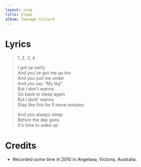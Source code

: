 ```yaml
---
layout: song
title: Sleep
album: Teenage Gizzard
---
```


# Lyrics

> 1, 2, 3, 4  
>  
> I got up early  
> And you've got me up too  
> And you pull me under  
> And you say "My leg"  
> But I don't wanna  
> Go back to sleep again  
> But I dont' wanna  
> Stay like this for 5 more minutes  
>  
> And you always sleep  
> Before the day goes  
> It's time to wake up  

# Credits

* Recorded some time in 2010 in Angelsea, Victoria, Australia.  

